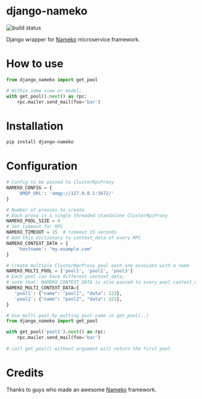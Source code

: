 # django-nameko

![build status](https://api.travis-ci.org/and3rson/django-nameko.svg)

Django wrapper for [Nameko] microservice framework.

# How to use

```python
from django_nameko import get_pool           

# Within some view or model:
with get_pool().next() as rpc:
    rpc.mailer.send_mail(foo='bar')
```

# Installation

```sh
pip install django-nameko
```

# Configuration

```python
# Config to be passed to ClusterRpcProxy 
NAMEKO_CONFIG = { 
    'AMQP_URL': 'amqp://127.0.0.1:5672/'
}  

# Number of proxies to create 
# Each proxy is a single threaded standalone ClusterRpcProxy
NAMEKO_POOL_SIZE = 4
# Set timeout for RPC
NAMEKO_TIMEOUT = 15  # timeout 15 seconds
# Add this dictionary to context_data of every RPC
NAMEKO_CONTEXT_DATA = {
    'hostname': "my.example.com"
}

# Create multiple ClusterRpcProxy pool each one assoiate with a name
NAMEKO_MULTI_POOL = ['pool1', 'pool2', 'pool3']
# Each pool can have different context_data, 
# note that: NAMEKO_CONTEXT_DATA is also passed to every pool context_data
NAMEKO_MULTI_CONTEXT_DATA={
   'pool1': {"name": "pool1", "data": 123},
   'pool2': {"name": "pool2", "data": 321},
}

# Use multi pool by putting pool name in get_pool(..)
from django_nameko import get_pool

with get_pool('pool1').next() as rpc:
    rpc.mailer.send_mail(foo='bar')
    
# call get_pool() without argument will return the first pool


```

# Credits
Thanks to guys who made an awesome [Nameko] framework.

[Nameko]: https://github.com/nameko/nameko
